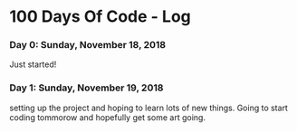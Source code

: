 # 100 Days Of Code - Log

### Day 0: Sunday, November 18, 2018
Just started!

### Day 1: Sunday, November 19, 2018
setting up the project and hoping to learn lots of new things.
Going to start coding tommorow and hopefully get some art going.

